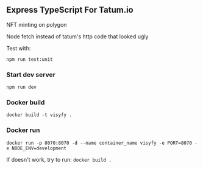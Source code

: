 <h2>Express TypeScript For Tatum.io</h2>
<p>NFT minting on polygon</p>
<p>Node fetch instead of tatum's http code that looked ugly</p>
<p>Test with:</p>
<code>npm run test:unit</code>

<h3>Start dev server</h2>
<code>npm run dev</code>

<h3>Docker build</h3>
<code>docker build -t visyfy .</code>

<h3>Docker run</h3>
<code>docker run -p 8070:8070 -d --name container_name visyfy -e PORT=8070 -e NODE_ENV=development</code>

If doesn't work, try to run:
<code>docker build .</code>
